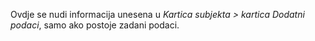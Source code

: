Ovdje se nudi informacija unesena u *Kartica subjekta > kartica Dodatni podaci*, samo ako postoje zadani podaci.